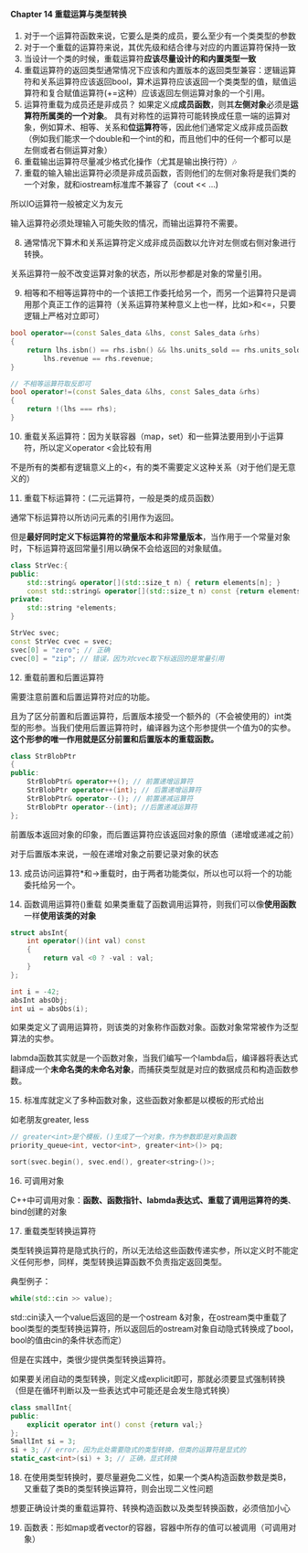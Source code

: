 #### Chapter 14 重载运算与类型转换
1. 对于一个运算符函数来说，它要么是类的成员，要么至少有一个类类型的参数
2. 对于一个重载的运算符来说，其优先级和结合律与对应的内置运算符保持一致
3. 当设计一个类的时候，重载运算符**应该尽量设计的和内置类型一致**
4. 重载运算符的返回类型通常情况下应该和内置版本的返回类型兼容：逻辑运算符和关系运算符应该返回bool，算术运算符应该返回一个类类型的值，赋值运算符和复合赋值运算符(+=这种）应该返回左侧运算对象的一个引用。
5. 运算符重载为成员还是非成员？
如果定义成**成员函数**，则其**左侧对象**必须是**运算符所属类的一个对象**。
具有对称性的运算符可能转换成任意一端的运算对象，例如算术、相等、关系和**位运算符**等，因此他们通常定义成非成员函数（例如我们能求一个double和一个int的和，而且他们中的任何一个都可以是左侧或者右侧运算对象）
6. 重载输出运算符尽量减少格式化操作（尤其是输出换行符）🎶
7. 重载的输入输出运算符必须是非成员函数，否则他们的左侧对象将是我们类的一个对象，就和iostream标准库不兼容了（cout << ...)

所以IO运算符一般被定义为友元

输入运算符必须处理输入可能失败的情况，而输出运算符不需要。

8. 通常情况下算术和关系运算符定义成非成员函数以允许对左侧或右侧对象进行转换。

关系运算符一般不改变运算对象的状态，所以形参都是对象的常量引用。

9. 相等和不相等运算符中的一个该把工作委托给另一个，而另一个运算符只是调用那个真正工作的运算符（关系运算符某种意义上也一样，比如>和<=，只要逻辑上严格对立即可）
```C++
bool operator==(const Sales_data &lhs, const Sales_data &rhs)
{
    return lhs.isbn() == rhs.isbn() && lhs.units_sold == rhs.units_sold &&
        lhs.revenue == rhs.revenue;
}

// 不相等运算符取反即可
bool operator!=(const Sales_data &lhs, const Sales_data &rhs)
{
    return !(lhs === rhs);
}
```

10. 重载关系运算符：因为关联容器（map，set）和一些算法要用到小于运算符，所以定义operator <会比较有用

不是所有的类都有逻辑意义上的<，有的类不需要定义这种关系（对于他们是无意义的）

11. 重载下标运算符：(二元运算符，一般是类的成员函数）

通常下标运算符以所访问元素的引用作为返回。

但是**最好同时定义下标运算符的常量版本和非常量版本**，当作用于一个常量对象时，下标运算符返回常量引用以确保不会给返回的对象赋值。

```C++
class StrVec:{
public:
    std::string& operator[](std::size_t n) { return elements[n]; }
    const std::string& operator[](std::size_t n) const {return elements[n]; }
private:
    std::string *elements;
}

StrVec svec;
const StrVec cvec = svec;
svec[0] = "zero"; // 正确
cvec[0] = "zip"; // 错误，因为对cvec取下标返回的是常量引用
```

12. 重载前置和后置运算符

需要注意前置和后置运算符对应的功能。

且为了区分前置和后置运算符，后置版本接受一个额外的（不会被使用的）int类型的形参。当我们使用后置运算符时，编译器为这个形参提供一个值为0的实参。**这个形参的唯一作用就是区分前置和后置版本的重载函数。**

```C++
class StrBlobPtr
{
public:
    StrBlobPtr& operator++(); // 前置递增运算符
    StrBlobPtr operator++(int); // 后置递增运算符
    StrBlobPtr& operator--(); // 前置递减运算符
    StrBlobPtr operator--(int); //后置递减运算符
};
```
前置版本返回对象的印象，而后置运算符应该返回对象的原值（递增或递减之前）

对于后置版本来说，一般在递增对象之前要记录对象的状态

13. 成员访问运算符\*和->重载时，由于两者功能类似，所以也可以将一个的功能委托给另一个。

14. 函数调用运算符()重载
如果类重载了函数调用运算符，则我们可以像**使用函数**一样**使用该类的对象**
```C++
struct absInt{
    int operator()(int val) const
    {
        return val <0 ? -val : val;
    }
};

int i = -42;
absInt absObj;
int ui = absObs(i);
```

如果类定义了调用运算符，则该类的对象称作函数对象。函数对象常常被作为泛型算法的实参。

labmda函数其实就是一个函数对象，当我们编写一个lambda后，编译器将表达式翻译成一个**未命名类的未命名对象**，而捕获类型就是对应的数据成员和构造函数参数。

15. 标准库就定义了多种函数对象，这些函数对象都是以模板的形式给出

如老朋友greater<Type>, less<Type>

```C++
// greater<int>是个模板，()生成了一个对象，作为参数即是对象函数
priority_queue<int, vector<int>, greater<int>()> pq;

sort(svec.begin(), svec.end(), greater<string>()>;
```

16. 可调用对象

C++中可调用对象：**函数、函数指针、labmda表达式、重载了调用运算符的类**、bind创建的对象

17. 重载类型转换运算符

类型转换运算符是隐式执行的，所以无法给这些函数传递实参，所以定义时不能定义任何形参，同样，类型转换运算函数不负责指定返回类型。

典型例子：
```C++
while(std::cin >> value);
```
std::cin读入一个value后返回的是一个ostream &对象，在ostream类中重载了bool类型的类型转换运算符，所以返回后的ostream对象自动隐式转换成了bool，bool的值由cin的条件状态而定）

但是在实践中，类很少提供类型转换运算符。

如果要关闭自动的类型转换，则定义成explicit即可，那就必须要显式强制转换（但是在循环判断以及一些表达式中可能还是会发生隐式转换）

```C++
class smallInt{
public:
    explicit operator int() const {return val;}
};
SmallInt si = 3;
si + 3; // error，因为此处需要隐式的类型转换，但类的运算符是显式的
static_cast<int>(si) + 3; // 正确，显式转换
```

18. 在使用类型转换时，要尽量避免二义性，如果一个类A构造函数参数是类B，又重载了类B的类型转换运算符，则会出现二义性问题

想要正确设计类的重载运算符、转换构造函数以及类型转换函数，必须倍加小心

19. 函数表：形如map或者vector的容器，容器中所存的值可以被调用（可调用对象）